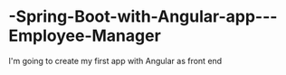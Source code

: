 # -Spring-Boot-with-Angular-app---Employee-Manager
I'm going to create my first app with Angular as front end
